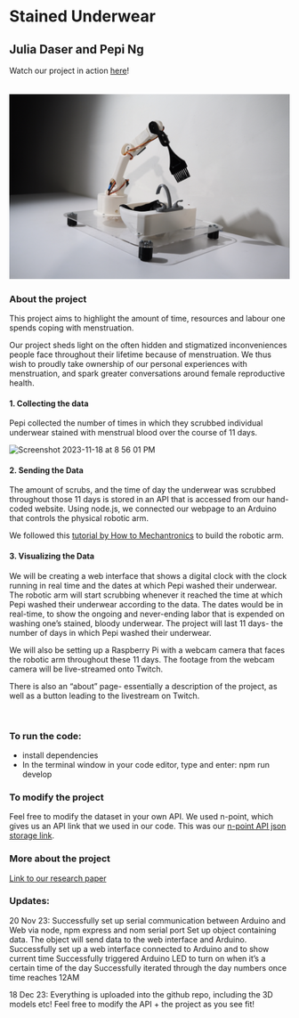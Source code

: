 # Stained Underwear
## Julia Daser and Pepi Ng

Watch our project in action [here](https://www.youtube.com/watch?v=1hBTFRd7460&t=11s&ab_channel=WormiCollective)!
<br>
<br>
<br>
<img src="/images/2.JPG" alt="Image of project" style = "width: 600px;">

### About the project

This project aims to highlight the amount of time, resources and labour one spends coping with menstruation.

Our project sheds light on the often hidden and stigmatized inconveniences people face throughout their lifetime because of menstruation. We thus wish to proudly take ownership of our personal experiences with menstruation, and spark greater conversations around female reproductive health.

#### 1. Collecting the data
Pepi collected the number of times in which they scrubbed individual underwear stained with menstrual blood over the course of 11 days.

<img width="600px" alt="Screenshot 2023-11-18 at 8 56 01 PM" src="https://github.com/juliadaser/StainedUnderwear/assets/73170145/22bc6cb8-ad5f-41a4-b6df-617c0bb21348">

#### 2. Sending the Data
The amount of scrubs, and the time of day the underwear was scrubbed throughout those 11 days is stored in an API that is accessed from our hand-coded website. Using node.js, we connected our webpage to an Arduino that controls the physical robotic arm.

We followed this [tutorial by How to Mechantronics](https://howtomechatronics.com/tutorials/arduino/diy-arduino-robot-arm-with-smartphone-control/) to build the robotic arm.

#### 3. Visualizing the Data
We will be creating a web interface that shows a digital clock with the clock running in real time and the dates at which Pepi washed their underwear. The robotic arm will start scrubbing whenever it reached the time at which Pepi washed their underwear according to the data. The dates would be in real-time, to show the ongoing and never-ending labor that is expended on washing one’s stained, bloody underwear. The project will last 11 days- the number of days in which Pepi washed their underwear.

We will also be setting up a Raspberry Pi with a webcam camera that faces the robotic arm throughout these 11 days. The footage from the webcam camera will be live-streamed onto Twitch.

There is also an “about” page- essentially a description of the project, as well as a button leading to the livestream on Twitch. 

<br>

### To run the code:
- install dependencies
- In the terminal window in your code editor, type and enter: npm run develop

### To modify the project
Feel free to modify the dataset in your own API. We used n-point, which gives us an API link that we used in our code. 
This was our [n-point API json storage link](https://www.npoint.io/docs/bc3c6d62ee6f6735f00f).

### More about the project
[Link to our research paper](https://docs.google.com/document/d/1riK_md2-noeCT2EpTjOqRZSLSGz6CT_NuyUZCUM05jI/edit?usp=sharing)

### Updates:
20 Nov 23:
Successfully set up serial communication between Arduino and Web via node, npm express and nom serial port
Set up object containing data. The object will send data to the web interface and Arduino.
Successfully set up a web interface connected to Arduino and to show current time
Successfully triggered Arduino LED to turn on when it’s a certain time of the day
Successfully iterated through the day numbers once time reaches 12AM

18 Dec 23: 
Everything is uploaded into the github repo, including the 3D models etc! Feel free to modify the API + the project as you see fit!
